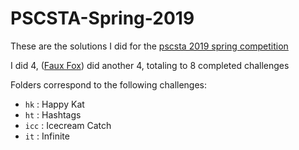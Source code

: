 # PSCSTA-Spring-2019

These are the solutions I did for the [pscsta 2019 spring competition](https://pscsta.org/pscsta-programming-contest/)

I did 4, ([Faux Fox](https://github.com/TheFauxFox)) did another 4, totaling to 8 completed challenges

Folders correspond to the following challenges:
* `hk` : Happy Kat
* `ht` : Hashtags
* `icc` : Icecream Catch
* `it` : Infinite